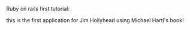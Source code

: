 Ruby on rails first tutorial:

this is the first application for Jim Hollyhead
using Michael Hartl's book!
